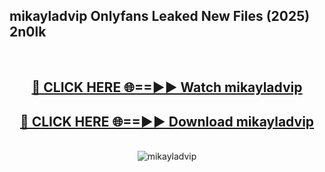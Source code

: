 <h2>mikayladvip Onlyfans Leaked New Files (2025) 2n0lk</h2>
<br>
<div align="center">
<h2><a href="https://mediafiles.top/mikayladvip&ref=git" rel="nofollow">🔴 CLICK HERE 🌐==►► Watch mikayladvip</a></h2>
<h2><a href="https://mediafiles.top/mikayladvip&ref=git" rel="nofollow">🔴 CLICK HERE 🌐==►► Download mikayladvip</a></h2>
<br>
<a href="https://mediafiles.top/mikayladvip&ref=git" rel="nofollow" data-target="animated-image.originalLink"><img src="https://i.ibb.co.com/xMMVF88/686577567.gif" alt="mikayladvip" style="max-width: 100%; display: inline-block;" data-target="animated-image.originalImage"></a>
</div>
<br>
<br>